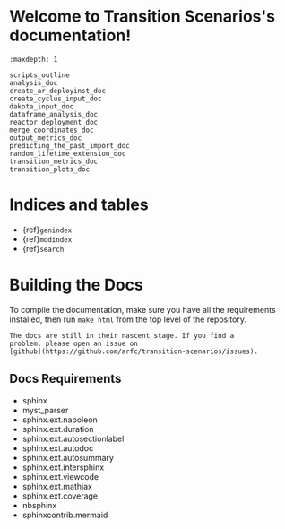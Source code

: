 <!-- Transition Scenarios documentation master file, created by
   sphinx-quickstart on Mon Feb 19 13:18:08 2024.
   You can adapt this file completely to your liking, but it should at least
   contain the root `toctree` directive. -->

# Welcome to Transition Scenarios's documentation!

```{toctree}
:maxdepth: 1

scripts_outline
analysis_doc
create_ar_deployinst_doc
create_cyclus_input_doc
dakota_input_doc
dataframe_analysis_doc
reactor_deployment_doc
merge_coordinates_doc
output_metrics_doc
predicting_the_past_import_doc
random_lifetime_extension_doc
transition_metrics_doc
transition_plots_doc
```

# Indices and tables

- {ref}`genindex`
- {ref}`modindex`
- {ref}`search`


# Building the Docs
To compile the documentation, make sure you have all the requirements
installed, then run `make html` from the top level of the repository.

```{warning}
The docs are still in their nascent stage. If you find a
problem, please open an issue on
[github](https://github.com/arfc/transition-scenarios/issues).
```

## Docs Requirements
* sphinx
* myst_parser
* sphinx.ext.napoleon
* sphinx.ext.duration
* sphinx.ext.autosectionlabel
* sphinx.ext.autodoc
* sphinx.ext.autosummary
* sphinx.ext.intersphinx
* sphinx.ext.viewcode
* sphinx.ext.mathjax
* sphinx.ext.coverage
* nbsphinx
* sphinxcontrib.mermaid